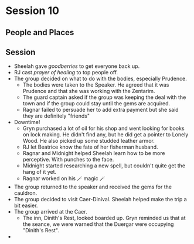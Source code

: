 # Session 10
## People and Places
## Session
* Sheelah gave _goodberries_ to get everyone back up.
* RJ cast _prayer of healing_ to top people off.
* The group decided on what to do with the bodies, especially Prudence.
	* The bodies were taken to the Speaker. He agreed that it was Prudence and that she was working with the Zentarim.
	* The guard captain asked if the group was keeping the deal with the town and if the group could stay until the gems are acquired.
	* Ragnar failed to persuade her to add extra payment but she said they are definitely "friends"
* Downtime!
	* Gryn purchased a lot of oil for his shop and went looking for books on lock making. He didn't find any, but he did get a pointer to Lonely Wood. He also picked up some studded leather armor.
	* RJ let Beatrice know the fate of her fisherman husband.
	* Ragnar and Midnight helped Sheelah learn how to be more perceptive. With punches to the face.
	* Midnight started researching a new spell, but couldn't quite get the hang of it yet.
	* Ragnar worked on his 🪄 magic 🪄
* The group returned to the speaker and received the gems for the cauldron.
* The group decided to visit Caer-Dinival. Sheelah helped make the trip a bit easier.
* The group arrived at the Caer.
	* The inn, Dinith's Rest, looked boarded up. Gryn reminded us that at the seance, we were warned that the Duergar were occupying "Dinith's Rest".
* 
<!--stackedit_data:
eyJoaXN0b3J5IjpbMTU0OTQ1ODk1Myw4MjgxNjk1ODEsMTU4Nj
c1NDAxOSwtODIxODgzNTU5LC0zNDQyOTY0NTksNjY3MTM0NTcx
LDI0MTAzNzY0Myw0NzcxMDUwOTIsNzMwOTk4MTE2XX0=
-->
